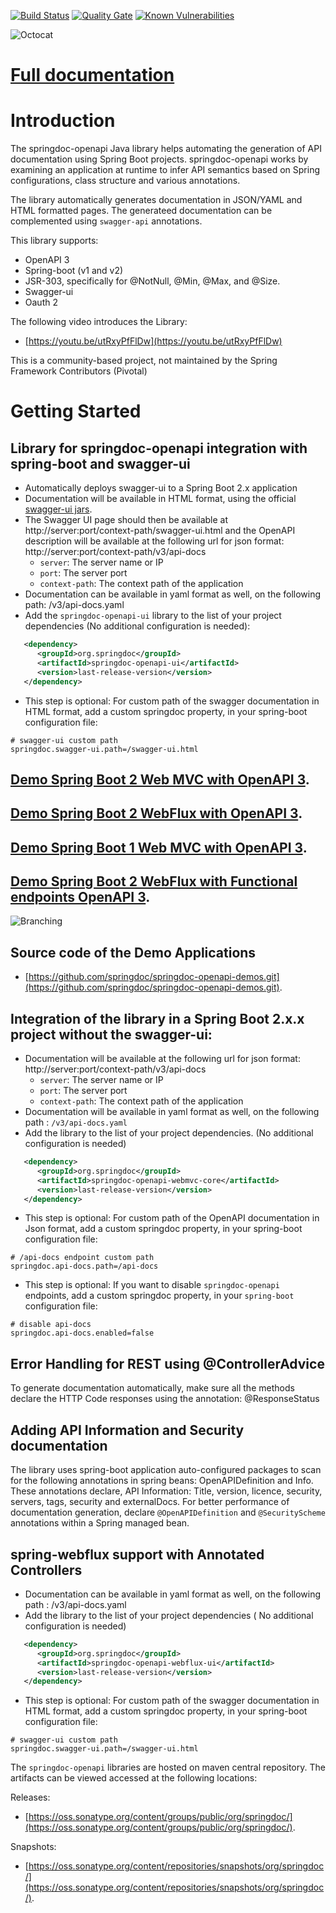 [![Build Status](https://travis-ci.org/springdoc/springdoc-openapi.svg?branch=master)](https://travis-ci.org/springdoc/springdoc-openapi)
[![Quality Gate](https://sonarcloud.io/api/project_badges/measure?project=springdoc_springdoc-openapi&metric=alert_status)](https://sonarcloud.io/dashboard?id=springdoc_springdoc-openapi)
[![Known Vulnerabilities](https://snyk.io/test/github/springdoc/springdoc-openapi.git/badge.svg)](https://snyk.io/test/github/springdoc/springdoc-openapi.git)

![Octocat](https://springdoc.org/assets/images/springdoc-openapi.png)

# [Full documentation](https://springdoc.org)

# **Introduction**

The springdoc-openapi Java library helps automating the generation of API documentation using Spring Boot projects.
springdoc-openapi works by examining an application at runtime to infer API semantics based on Spring configurations, class structure and various annotations.

The library automatically generates documentation in JSON/YAML and HTML formatted pages. The generateed documentation can be complemented using `swagger-api` annotations.

This library supports:
*  OpenAPI 3
*  Spring-boot (v1 and v2)
*  JSR-303, specifically for @NotNull, @Min, @Max, and @Size.
*  Swagger-ui
*  Oauth 2

The following video introduces the Library:

* [https://youtu.be/utRxyPfFlDw](https://youtu.be/utRxyPfFlDw)

This is a community-based project, not maintained by the Spring Framework Contributors (Pivotal)

# **Getting Started**

## Library for springdoc-openapi integration with spring-boot and swagger-ui 
*   Automatically deploys swagger-ui to a Spring Boot 2.x application
*   Documentation will be available in HTML format, using the official [swagger-ui jars](https://github.com/swagger-api/swagger-ui.git).
*   The Swagger UI page should then be available at http://server:port/context-path/swagger-ui.html and the OpenAPI description will be available at the following url for json format: http://server:port/context-path/v3/api-docs
    * `server`: The server name or IP
    * `port`: The server port
    * `context-path`: The context path of the application
*   Documentation can be available in yaml format as well, on the following path: /v3/api-docs.yaml
*   Add the `springdoc-openapi-ui` library to the list of your project dependencies (No additional configuration is needed):

```xml
   <dependency>
      <groupId>org.springdoc</groupId>
      <artifactId>springdoc-openapi-ui</artifactId>
      <version>last-release-version</version>
   </dependency>
```
*   This step is optional: For custom path of the swagger documentation in HTML format, add a custom springdoc property, in your spring-boot configuration file:

```properties
# swagger-ui custom path
springdoc.swagger-ui.path=/swagger-ui.html
```

## [Demo Spring Boot 2 Web MVC with OpenAPI 3](https://springdoc-openapi-test-app2-rested-ardvark.eu-de.mybluemix.net/).
## [Demo Spring Boot 2 WebFlux with OpenAPI 3](https://springdoc-openapi-test-app3-generous-springhare.eu-de.mybluemix.net/swagger-ui.html).
## [Demo Spring Boot 1 Web MVC with OpenAPI 3](https://springdoc-openapi-test-app1-exhausted-civet.eu-de.mybluemix.net/).
## [Demo Spring Boot 2 WebFlux with Functional endpoints OpenAPI 3](https://springdoc-openapi-test-app4-happy-ostrich.eu-de.mybluemix.net/swagger-ui.html).

![Branching](https://springdoc.org/assets/images/pets.png)

## Source code of the Demo Applications
* [https://github.com/springdoc/springdoc-openapi-demos.git](https://github.com/springdoc/springdoc-openapi-demos.git).

## Integration of the library in a Spring Boot 2.x.x project without the swagger-ui:
*   Documentation will be available at the following url for json format: http://server:port/context-path/v3/api-docs
    * `server`: The server name or IP
    * `port`: The server port
    * `context-path`: The context path of the application
*   Documentation will be available in yaml format as well, on the following path : `/v3/api-docs.yaml`
*   Add the library to the list of your project dependencies. (No additional configuration is needed)

```xml
   <dependency>
      <groupId>org.springdoc</groupId>
      <artifactId>springdoc-openapi-webmvc-core</artifactId>
      <version>last-release-version</version>
   </dependency>
```
* This step is optional: For custom path of the OpenAPI documentation in Json format, add a custom springdoc property, in your spring-boot configuration file:

```properties
# /api-docs endpoint custom path
springdoc.api-docs.path=/api-docs
```

* This step is optional: If you want to disable `springdoc-openapi` endpoints, add a custom springdoc property, in your `spring-boot` configuration file:

```properties
# disable api-docs
springdoc.api-docs.enabled=false
```
 
## Error Handling for REST using @ControllerAdvice
To generate documentation automatically, make sure all the methods declare the HTTP Code responses using the annotation: @ResponseStatus

## Adding API Information and Security documentation
  The library uses spring-boot application auto-configured packages to scan for the following annotations in spring beans: OpenAPIDefinition and Info.
  These annotations declare, API Information: Title, version, licence, security, servers, tags, security and externalDocs.
  For better performance of documentation generation, declare `@OpenAPIDefinition` and `@SecurityScheme` annotations within a Spring managed bean.  
  
## spring-webflux support with Annotated Controllers
*   Documentation can be available in yaml format as well, on the following path : /v3/api-docs.yaml
*   Add the library to the list of your project dependencies ( No additional configuration is needed)

```xml
   <dependency>
      <groupId>org.springdoc</groupId>
      <artifactId>springdoc-openapi-webflux-ui</artifactId>
      <version>last-release-version</version>
   </dependency>
```
*   This step is optional: For custom path of the swagger documentation in HTML format, add a custom springdoc property, in your spring-boot configuration file:

```properties
# swagger-ui custom path
springdoc.swagger-ui.path=/swagger-ui.html
```

The `springdoc-openapi` libraries are hosted on maven central repository. 
The artifacts can be viewed accessed at the following locations:

Releases:
* [https://oss.sonatype.org/content/groups/public/org/springdoc/](https://oss.sonatype.org/content/groups/public/org/springdoc/).

Snapshots:
* [https://oss.sonatype.org/content/repositories/snapshots/org/springdoc/](https://oss.sonatype.org/content/repositories/snapshots/org/springdoc/).


